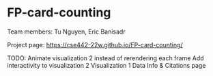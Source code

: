 # FP-card-counting
Team members:  Tu Nguyen, Eric Banisadr

Project page: https://cse442-22w.github.io/FP-card-counting/ 

TODO: 
Animate visualization 2 instead of rerendering each frame
Add interactivity to visualization 2
Visualization 1
Data Info & Citations page